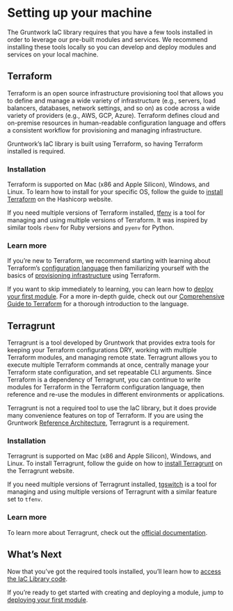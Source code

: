# Setting up your machine

The Gruntwork IaC library requires that you have a few tools installed in order to leverage our pre-built modules and services. We recommend installing these tools locally so you can develop and deploy modules and services on your local machine.

## Terraform

Terraform is an open source infrastructure provisioning tool that allows you to define and manage a wide variety of infrastructure (e.g., servers, load balancers, databases, network settings, and so on) as code across a wide variety of providers (e.g., AWS, GCP, Azure). Terraform defines cloud and on-premise resources in human-readable configuration language and offers a consistent workflow for provisioning and managing infrastructure.

Gruntwork’s IaC library is built using Terraform, so having Terraform installed is required.

### Installation
Terraform is supported on Mac (x86 and Apple Silicon), Windows, and Linux. To learn how to install for your specific OS, follow the guide to [install Terraform](https://developer.hashicorp.com/terraform/tutorials/aws-get-started/install-cli#install-cli) on the Hashicorp website.

If you need multiple versions of Terraform installed, [tfenv](https://github.com/tfutils/tfenv#installation) is a tool for managing and using multiple versions of Terraform. It was inspired by similar tools `rbenv` for Ruby versions and `pyenv` for Python.

### Learn more
If you’re new to Terraform, we recommend starting with learning about Terraform’s [configuration language](https://developer.hashicorp.com/terraform/language) then familiarizing yourself with the basics of [provisioning infrastructure](https://developer.hashicorp.com/terraform/cli/run) using Terraform.

If you want to skip immediately to learning, you can learn how to [deploy your first module](./deploying-a-module.md). For a more in-depth guide, check out our [Comprehensive Guide to Terraform](https://blog.gruntwork.io/a-comprehensive-guide-to-terraform-b3d32832baca) for a thorough introduction to the language.

## Terragrunt

Terragrunt is a tool developed by Gruntwork that provides extra tools for keeping your Terraform configurations DRY, working with multiple Terraform modules, and managing remote state. Terragrunt allows you to execute multiple Terraform commands at once, centrally manage your Terraform state configuration, and set repeatable CLI arguments. Since Terraform is a dependency of Terragrunt, you can continue to write modules for Terraform in the Terraform configuration language, then reference and re-use the modules in different environments or applications.

Terragrunt is not a required tool to use the IaC library, but it does provide many convenience features on top of Terraform. If you are using the Gruntwork [Reference Architecture](../../refarch/whats-this/what-is-a-reference-architecture), Terragrunt is a requirement.

### Installation
Terragrunt is supported on Mac (x86 and Apple Silicon), Windows, and Linux. To install Terragrunt, follow the guide on how to [install Terragrunt](https://terragrunt.gruntwork.io/docs/getting-started/install/) on the Terragrunt website.

If you need multiple versions of Terragrunt installed, [tgswitch](https://github.com/warrensbox/tgswitch#installation) is a tool for managing and using multiple versions of Terragrunt with a similar feature set to `tfenv`.

### Learn more
To learn more about Terragrunt, check out the [official documentation](https://terragrunt.gruntwork.io/docs/).

## What’s Next

Now that you’ve got the required tools installed, you’ll learn how to [access the IaC Library code](./accessing-the-code.md).

If you’re ready to get started with creating and deploying a module, jump to [deploying your first module](./deploying-a-module.md).


<!-- ##DOCS-SOURCER-START
{
  "sourcePlugin": "local-copier",
  "hash": "bb71dcd496297aabc24589079e4b3cb6"
}
##DOCS-SOURCER-END -->
